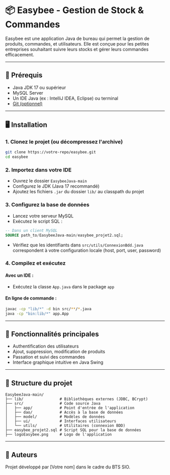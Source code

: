 # 📦 Easybee - Gestion de Stock & Commandes

Easybee est une application Java de bureau qui permet la gestion de produits, commandes, et utilisateurs. Elle est conçue pour les petites entreprises souhaitant suivre leurs stocks et gérer leurs commandes efficacement.

---

## 🔧 Prérequis

- Java JDK 17 ou supérieur
- MySQL Server
- Un IDE Java (ex : IntelliJ IDEA, Eclipse) ou terminal
- [Git (optionnel)](https://git-scm.com/)

---

## 🖥️ Installation

### 1. Clonez le projet (ou décompressez l'archive)

```bash
git clone https://votre-repo/easybee.git
cd easybee
```

### 2. Importez dans votre IDE

- Ouvrez le dossier `EasybeeJava-main`
- Configurez le JDK (Java 17 recommandé)
- Ajoutez les fichiers `.jar` du dossier `lib/` au classpath du projet

### 3. Configurez la base de données

- Lancez votre serveur MySQL
- Exécutez le script SQL :

```sql
-- Dans un client MySQL
SOURCE path_to/EasybeeJava-main/easybee_projet2.sql;
```

- Vérifiez que les identifiants dans `src/utils/ConnexionBdd.java` correspondent à votre configuration locale (host, port, user, password)

### 4. Compilez et exécutez

#### Avec un IDE :
- Exécutez la classe `App.java` dans le package `app`

#### En ligne de commande :
```bash
javac -cp "lib/*" -d bin src/**/*.java
java -cp "bin:lib/*" app.App
```

---

## 🧪 Fonctionnalités principales

- Authentification des utilisateurs
- Ajout, suppression, modification de produits
- Passation et suivi des commandes
- Interface graphique intuitive en Java Swing

---

## 📂 Structure du projet

```
EasybeeJava-main/
├── lib/                # Bibliothèques externes (JDBC, BCrypt)
├── src/                # Code source Java
│   ├── app/            # Point d'entrée de l'application
│   ├── dao/            # Accès à la base de données
│   ├── model/          # Modèles de données
│   ├── ui/             # Interfaces utilisateurs
│   └── utils/          # Utilitaires (connexion BDD)
├── easybee_projet2.sql # Script SQL pour la base de données
├── logoEasybee.png     # Logo de l'application
```

---

## 🤝 Auteurs

Projet développé par [Votre nom] dans le cadre du BTS SIO.
